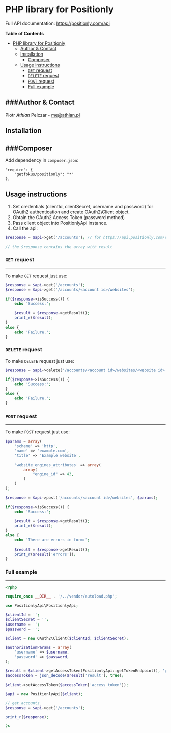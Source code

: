 
PHP library for Positionly
==============

Full API documentation: https://positionly.com/api

**Table of Contents**
- [PHP library for Positionly](#php-library-for-positionly)
	- [Author & Contact](#author-&-contact)
	- [Installation](#installation)
		- [Composer](#composer)
	- [Usage instructions](#usage-instructions)
		- [`GET` request](#get-request)
		- [`DELETE` request](#delete-request)
		- [`POST` request](#post-request)
		- [Full example](#full-example)

###Author & Contact
----------------

Piotr *Athlan* Pelczar
    - me@athlan.pl

Installation
------------------

###Composer
----------------

Add dependency in `composer.json`:

```
"require": {
    "getfokus/positionly": "*"
},
```

Usage instructions
------------------

  1. Set credentials (clientId, clientSecret, username and password) for OAuth2 authentication and create OAuth2\Client object.
  2. Obtain the OAuth2 Access Token (password method)
  3. Pass client object into PositionlyApi instance.
  4. Call the api:
  ```php
  $response = $api->get('/accounts'); // for https://api.positionly.com/v1/accounts.json

  // the $response contains the array with result
  ```

### `GET` request
----------------

To make `GET` request just use:
```php
$response = $api->get('/accounts');
$response = $api->get('/accounts/<account id>/websites');

if($response->isSuccess()) {
	echo 'Success:';
	
	$result = $response->getResult();
	print_r($result);
}
else {
	echo 'Failure.';
}
```

### `DELETE` request
To make `DELETE` request just use:
```php
$response = $api->delete('/accounts/<account id>/websites/<website id>');

if($response->isSuccess()) {
	echo 'Success:';
}
else {
	echo 'Failure.';
}
```

### `POST` request
----------------

To make `POST` request just use:
```php
$params = array(
	'scheme' => 'http',
	'name' => 'example.com',
	'title' => 'Example website',

	'website_engines_attributes' => array(
	    array(
			"engine_id" => 43,
		)
	)
);

$response = $api->post('/accounts/<account id>/websites', $params);
	
if($response->isSuccess()) {
	echo 'Success:';

	$result = $response->getResult();
	print_r($result);
}
else {
	echo 'There are errors in form:';
	
	$result = $response->getResult();
	print_r($result['errors']);
}
```

### Full example
----------------

```php
<?php

require_once __DIR__ . '/../vendor/autoload.php';

use PositionlyApi\PositionlyApi;

$clientId = '';
$clientSecret = '';
$username = '';
$password = '';

$client = new OAuth2\Client($clientId, $clientSecret);

$authorizationParams = array(
	'username' => $username,
	'password' => $password,
);

$result = $client->getAccessToken(PositionlyApi::getTokenEndpoint(), 'password', $authorizationParams);
$accessToken = json_decode($result['result'], true);

$client->setAccessToken($accessToken['access_token']);

$api = new PositionlyApi($client);

// get accounts
$response = $api->get('/accounts');

print_r($response);

?>
```
